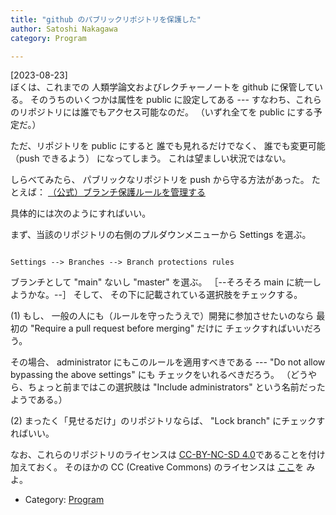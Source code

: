 ```yaml
---
title: "github のパブリックリポジトリを保護した"
author: Satoshi Nakagawa
category: Program

---
```


[2023-08-23]  
 ぼくは、これまでの
人類学論文およびレクチャーノートを
github に保管している。
そのうちのいくつかは属性を public に設定してある ---
すなわち、これらのリポジトリには誰でもアクセス可能なのだ。
（いずれ全てを public にする予定だ。）

 ただ、リポジトリを public にすると
誰でも見れるだけでなく、
誰でも変更可能 （push できるよう） になってしまう。
これは望ましい状況ではない。

 しらべてみたら、
パブリックなリポジトリを push から守る方法があった。
たとえば：
[（公式）ブランチ保護ルールを管理する](https://docs.github.com/ja/repositories/configuring-branches-and-merges-in-your-repository/managing-protected-branches/managing-a-branch-protection-rule)

 具体的には次のようにすればいい。

 まず、当該のリポジトリの右側のプルダウンメニューから
Settings を選ぶ。

```

Settings --> Branches --> Branch protections rules

```

 ブランチとして "main" ないし "master" を選ぶ。
［--そろそろ main に統一しようかな。--］
そして、
その下に記載されている選択肢をチェックする。

 (1) もし、
一般の人にも（ルールを守ったうえで）開発に参加させたいのなら
最初の "Require a pull request before merging"  だけに
チェックすればいいだろう。

 その場合、
administrator にもこのルールを適用すべきである ---
"Do not allow bypassing the above settings" にも
チェックをいれるべきだろう。
（どうやら、ちょっと前まではこの選択肢は "Include administrators"
という名前だったようである。）

 (2) まったく「見せるだけ」のリポジトリならば、
"Lock branch" にチェックすればいい。

 なお、これらのリポジトリのライセンスは
[CC-BY-NC-SD 4.0](https://creativecommons.org/licenses/by-nc-nd/4.0/legalcode.txt)であることを付け加えておく。
そのほかの CC (Creative Commons) のライセンスは
[ここ](https://creativecommons.org/licenses/)を
みよ。

- Category: [Program](/categories.html#Program)

